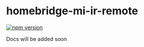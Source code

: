 # homebridge-mi-ir-remote

[![npm version](https://badge.fury.io/js/homebridge-electrolux-ac.svg)](https://badge.fury.io/js/homebridge-electrolux-ac)

Docs will be added soon